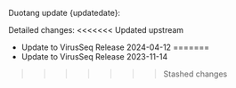 Duotang update {updatedate}:  

Detailed changes:
<<<<<<< Updated upstream
* Update to VirusSeq Release 2024-04-12 
=======
* Update to VirusSeq Release 2023-11-14 
>>>>>>> Stashed changes

